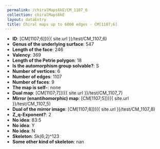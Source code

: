 ```yaml
--- 
 permalink: /chiralMaps6kE/CM_1107_6 
 collection: chiralMaps6kE
 layout: dataEntry
 title: Chiral maps up to 6000 edges - CM[1107;6]
---
```


- **ID**: [CM[1107;6]]({{ site.url }}/test/CM_1107_6)
- **Genus of the underlying surface**: 547
- **Length of the face**: 246
- **Valency**: 369
- **Length of the Petrie polygon**: 18
- **Is the automorphism group solvable?**: S
- **Number of vertices**: 6
- **Number of edges**: 1107
- **Number of faces**: 9
- **The map is self-**: none
- **Dual map**: [CM[1107;7]]({{ site.url }}/test/CM_1107_7)
- **Mirror (enantihomorphic) map**: [CM[1107;5]]({{ site.url }}/test/CM_1107_5)
- **Dual of the mirror image**: [CM[1107;8]]({{ site.url }}/test/CM_1107_8)
- **Z_q-Exponent?**: 2
- **No idea**:  83:5
- **No idea**: Y
- **No idea**: N
- **Skeleton**: Sk(6;2)^123
- **Some other kind of skeleton**: nan
